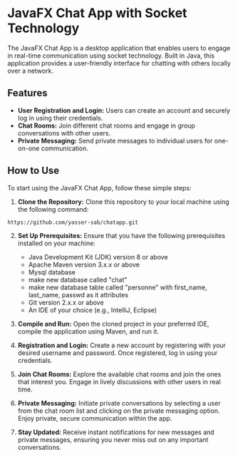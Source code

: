 # JavaFX Chat App with Socket Technology

The JavaFX Chat App is a desktop application that enables users to engage in real-time communication using socket technology. Built in Java, this application provides a user-friendly interface for chatting with others locally over a network.

## Features

- **User Registration and Login:** Users can create an account and securely log in using their credentials.
- **Chat Rooms:** Join different chat rooms and engage in group conversations with other users.
- **Private Messaging:** Send private messages to individual users for one-on-one communication.

## How to Use

To start using the JavaFX Chat App, follow these simple steps:

1. **Clone the Repository:** Clone this repository to your local machine using the following command:

```bash
https://github.com/yasser-sab/chatapp.git
```

2. **Set Up Prerequisites:** Ensure that you have the following prerequisites installed on your machine:
   - Java Development Kit (JDK) version 8 or above
   - Apache Maven version 3.x.x or above
   - Mysql database 
   - make new database called "chat"
   - make new database table called "personne" with first_name, last_name, passwd as it attributes
   - Git version 2.x.x or above
   - An IDE of your choice (e.g., IntelliJ, Eclipse)

3. **Compile and Run:** Open the cloned project in your preferred IDE, compile the application using Maven, and run it.

4. **Registration and Login:** Create a new account by registering with your desired username and password. Once registered, log in using your credentials.

5. **Join Chat Rooms:** Explore the available chat rooms and join the ones that interest you. Engage in lively discussions with other users in real time.

6. **Private Messaging:** Initiate private conversations by selecting a user from the chat room list and clicking on the private messaging option. Enjoy private, secure communication within the app.

7. **Stay Updated:** Receive instant notifications for new messages and private messages, ensuring you never miss out on any important conversations.
